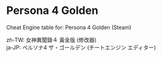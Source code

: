 # Persona 4 Golden   

Cheat Engine table for: Persona 4 Golden (Steam)

zh-TW: 女神異聞錄４ 黃金版 (修改器)  
ja-JP: ペルソナ4 ザ・ゴールデン (チートエンジン エディター)  